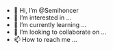 - 👋 Hi, I’m @Semihoncer
- 👀 I’m interested in ...
- 🌱 I’m currently learning ...
- 💞️ I’m looking to collaborate on ...
- 📫 How to reach me ...

<!---
Semihoncer/Semihoncer is a ✨ special ✨ repository because its `README.md` (this file) appears on your GitHub profile.
You can click the Preview link to take a look at your changes.
--->
